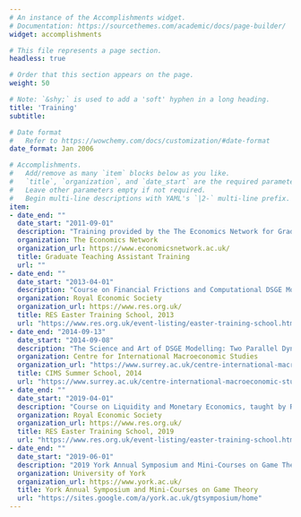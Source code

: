 ```yaml
---
# An instance of the Accomplishments widget.
# Documentation: https://sourcethemes.com/academic/docs/page-builder/
widget: accomplishments

# This file represents a page section.
headless: true

# Order that this section appears on the page.
weight: 50

# Note: `&shy;` is used to add a 'soft' hyphen in a long heading.
title: 'Training'
subtitle:

# Date format
#   Refer to https://wowchemy.com/docs/customization/#date-format
date_format: Jan 2006

# Accomplishments.
#   Add/remove as many `item` blocks below as you like.
#   `title`, `organization`, and `date_start` are the required parameters.
#   Leave other parameters empty if not required.
#   Begin multi-line descriptions with YAML's `|2-` multi-line prefix.
item:
- date_end: ""
  date_start: "2011-09-01"
  description: "Training provided by the The Economics Network for Graduate Teaching Assistants in the Economics Department at the University of Essex"
  organization: The Economics Network
  organization_url: https://www.economicsnetwork.ac.uk/
  title: Graduate Teaching Assistant Training
  url: ""
- date_end: ""
  date_start: "2013-04-01"
  description: "Course on Financial Frictions and Computational DSGE Models, taught by Mike Wickens (Cardiff University, University of York and CEPR) and Paul Levine (University of Surrey), with Cristiano Cantore (University of Surrey) and Joe Pearlman (City University)."
  organization: Royal Economic Society
  organization_url: https://www.res.org.uk/
  title: RES Easter Training School, 2013
  url: "https://www.res.org.uk/event-listing/easter-training-school.html"
- date_end: "2014-09-13"
  date_start: "2014-09-08"
  description: "The Science and Art of DSGE Modelling: Two Parallel Dynare- and Matlab-Based Course and One-Day Conference, taught by Cristiano Cantore (University of Surrey), Szabolcs Deak (University of Surrey), Filippo Ferroni (Banque de France & University of Surrey), Vasco Gabriel (University of Surrey), Tom Holden (University of Surrey), Paul Levine (University of Surrey), Antonio Mele (University of Surrey), Joseph Pearlman (University of Surrey), Jonathan Swarbrick (University of Surrey), and Bo Yang (University of Surrey)."
  organization: Centre for International Macroeconomic Studies
  organization_url: "https://www.surrey.ac.uk/centre-international-macroeconomic-studies/"
  title: CIMS Summer School, 2014
  url: "https://www.surrey.ac.uk/centre-international-macroeconomic-studies/summer-schools"
- date_end: ""
  date_start: "2019-04-01"
  description: "Course on Liquidity and Monetary Economics, taught by Randall Wright (University of Wisconsin)."
  organization: Royal Economic Society
  organization_url: https://www.res.org.uk/
  title: RES Easter Training School, 2019
  url: "https://www.res.org.uk/event-listing/easter-training-school.html"
- date_end: ""
  date_start: "2019-06-01"
  description: "2019 York Annual Symposium and Mini-Courses on Game Theory"
  organization: University of York
  organization_url: https://www.york.ac.uk/
  title: York Annual Symposium and Mini-Courses on Game Theory
  url: "https://sites.google.com/a/york.ac.uk/gtsymposium/home"
---
```

